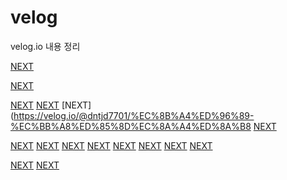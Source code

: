 # velog
velog.io 내용 정리 


[NEXT](https://velog.io/@dntjd7701/React-State)

[NEXT](https://velog.io/@dntjd7701/React-Event-State-1)


[NEXT](https://velog.io/@dntjd7701/component-styling)
[NEXT](https://velog.io/@dntjd7701/React-style-%EC%84%A4%EC%A0%95)
[NEXT](https://velog.io/@dntjd7701/%EC%8B%A4%ED%96%89-%EC%BB%A8%ED%85%8D%EC%8A%A4%ED%8A%B8
[NEXT](https://velog.io/@dntjd7701/%EC%9B%B9%ED%8C%A95Webpack-%EC%84%A4%EC%A0%95%ED%95%98%EA%B8%B0)

[NEXT](https://velog.io/@dntjd7701/Babel-practice1)
[NEXT](https://velog.io/@dntjd7701/Babel-practice2)
[NEXT](https://velog.io/@dntjd7701/Babel-practice3-plugin)
[NEXT](https://velog.io/@dntjd7701/Babel-practice4-preset)
[NEXT](https://velog.io/@dntjd7701/Babel-%EA%B0%9C%EB%85%90-%EC%A0%95%EB%A6%AC)
[NEXT](https://velog.io/@dntjd7701/Babel-install-config-basic)
[NEXT](https://velog.io/@dntjd7701/JSP-9%EA%B0%80%EC%A7%80-%EA%B8%B0%EB%B3%B8-%EA%B0%9D%EC%B2%B4-session-%EA%B3%BC-application%EC%9D%98-%EC%B0%A8%EC%9D%B4%EC%A0%90)
[NEXT](https://velog.io/@dntjd7701/webpack)



[NEXT](https://velog.io/@dntjd7701/NET-SSH)
[NEXT](https://velog.io/@dntjd7701/JAVA-io%EC%99%80-nio)

